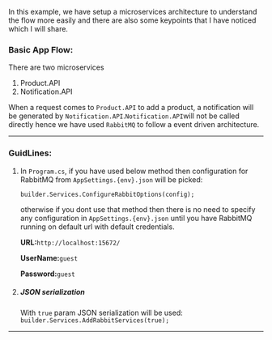 ﻿In this example, we have setup a microservices architecture to understand the flow more easily and there are also some keypoints that I have noticed which I will share.

### Basic App Flow:
There are two microservices

1. Product.API
2. Notification.API


When a request comes to `Product.API` to add a product, a notification will be generated by `Notification.API`.` Notification.API `will not be called directly hence we have used `RabbitMQ` to follow a event driven architecture.

------------




### GuidLines:

1. In `Program.cs`, if you have used below method then configuration for RabbitMQ from `AppSettings.{env}.json` will be picked: 

    `builder.Services.ConfigureRabbitOptions(config);`

    otherwise if you dont use that method then there is no need to specify any configuration in `AppSettings.{env}.json` until you have RabbitMQ running on
    default url with default credentials.

    **URL:**```http://localhost:15672/``` 

    **UserName:**```guest```

    **Password:**```guest```


2. ##### JSON serialization
   With `true` param JSON serialization will be used:
   `builder.Services.AddRabbitServices(true);`

------------
